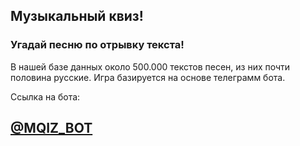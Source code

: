 ## Музыкальный квиз!
### Угадай песню по отрывку текста!
В нашей базе данных около 500.000 текстов песен, из них почти половина русские.
Игра базируется на основе телеграмм бота.

Ссылка на бота:

## [@MQIZ_BOT](https://t.me/MQIZ_BOT)